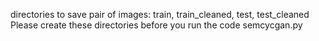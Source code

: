 directories to save pair of images: train, train_cleaned, test, test_cleaned
Please create these directories before you run the code semcycgan.py
